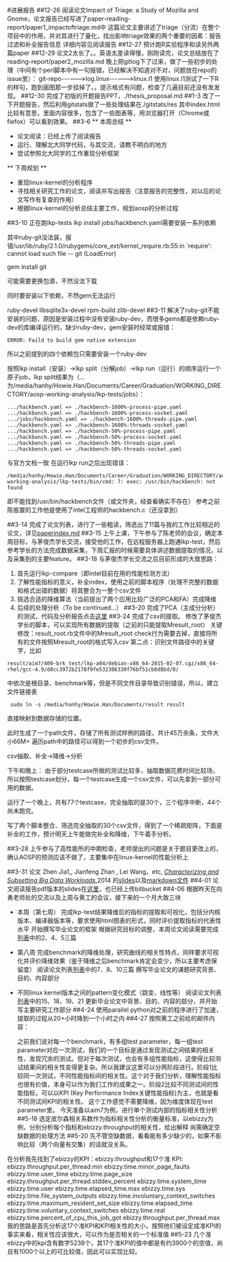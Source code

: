 #进展报告
##12-26
    阅读论文Impact of Triage: a Study of Mozilla and Gnome，论文报告已经写进了paper-reading-report/paper1_impactoftriage.md中
    这篇论文主要讲述了triage（分流）在整个项目中的作用，并对其进行了量化，找出影响triage效果的两个重要的因素：报告过滤和补全报告信息
    详细内容见阅读报告
##12-27
预计跑R实验程序和读另外两篇paper
##12-29
	论文2太长了。。英语太差读得慢，刚刚读完，论文总结放在了reading-report/paper2_mozilla.md	晚上把gitlog下了过来，做了一些初步的处理（中间有个perl脚本中有一句报错，已经解决不知道对不对，问题放在repo的issue里）：
    git-repo------>log.linux------>linux.l1
    使用linux.l1测试了一下R的样句，跑到画图那一步挂掉了。。提示格式有问题，检查了几遍目前还没有发发现。
##12-30
	完成了初版的开题报告PPT，./thesis_proposal.md
##1-3
	改了一下开题报告，然后利用gitstats做了一些处理结果在./gitstats/res
    其中index.html比较有意思，里面内容很多，包含了一些图表等，用浏览器打开（Chrome或fiefox）可以看到效果。
##3-6
** 本周总结 **

- 论文阅读：已经上传了阅读报告
- 运行、理解北大同学代码，与其交流，请教不明白的地方
- 尝试参照北大同学的工作重现分析框架

** 下周规划 **

- 重现linux-kernel的分析程序
- 寻找相关研究工作的论文，阅读并写出报告（注意报告的完整性，对以后的论文写作有复查的作用）
- 根据linux-kernel的分析总结主要工作，规划aosp的分析过程

##3-10
正在跑lkp-tests
lkp install jobs/hackbench.yaml需要安装一系列依赖

其中ruby-git没法装，报错/usr/lib/ruby/2.1.0/rubygems/core_ext/kernel_require.rb:55:in `require': cannot load such file -- git (LoadError)

gem install git

可能需要更换包源，不然没法下载

同时要安装以下依赖，不然gem无法运行

ruby-devel
libsqlite3x-devel
rpm-build
zlib-devel
##3-11
解决了ruby-git不能安装的问题，原因是安装过程中没有安装ruby-dev，而很多gems都是依赖ruby-dev的库编译运行的，缺少ruby-dev，gem安装时经常或报错： 
```
ERROR: Faild to build gem native extension 
```
所以之前提到的四个依赖包只需要安装一个ruby-dev

按照lkp install（安装）->lkp split（分解job）->lkp run（运行）的顺序运行一个原子job，lkp split结果为（...为/media/hanhy/Howie.Han/Documents/Career/Graduation/WORKING_DIRECTORY/aosp-working-analysis/lkp-tests/jobs）：
```
.../hackbench.yaml => ./hackbench-1600%-process-pipe.yaml
.../hackbench.yaml => ./hackbench-1600%-process-socket.yaml
.../jobs/hackbench.yaml => ./hackbench-1600%-threads-pipe.yaml
.../hackbench.yaml => ./hackbench-1600%-threads-socket.yaml
.../hackbench.yaml => ./hackbench-50%-process-pipe.yaml
.../hackbench.yaml => ./hackbench-50%-process-socket.yaml
.../hackbench.yaml => ./hackbench-50%-threads-pipe.yaml
.../hackbench.yaml => ./hackbench-50%-threads-socket.yaml
```
与官方文档一致
在运行lkp run之后出现错误：
```
/media/hanhy/Howie.Han/Documents/Career/Graduation/WORKING_DIRECTORY/aosp-working-analysis/lkp-tests/bin/cmd: 7: exec: /usr/bin/hackbench: not found
```
即不能找到/usr/bin/hackbench文件（或文件夹，经查看确实不存在）
参考之前陈振寰的工作他是使用了intel工程师的hackbench.c（还没拿到）

##3-14
完成了论文列表，进行了一些粗读，筛选出了11篇与我的工作比较相近的论文，详见[paperindex.md](./paperindex.md)
##3-15
上午上课，下午参与了陈老师的会议，确定本周目标，与茅俊杰学长交流，接受他的工作，在远程服务器上跑通lkp-test，然后参考学长的方法完成数据采集，下周汇报的时候需要具体讲述数据提取的情况，以及采集到的主要feature。
##3-18
与茅俊杰学长交流之后目前形成的大致思路：
1. 首先运行lkp-compare（即intel目前在用的性能检测方法）
2. 了解性能指标的意义，补全index，使用之前的脚本程序（处理不完整的数据和格式出错的数据）将其整合为一整个csv文件
3. 挑选合适的降维算法（当前提出了两个应用比较广泛的PCA和FA）完成降维
4. 后续的处理分析（To be continued...）
##3-20
完成了PCA（主成分分析）的测试，代码及分析报告点击[这里](./code/PCA_test)
##3-24
完成了csv的提取。
修改了茅俊杰学长的脚本，可以实现所有数据的提取（之前的只能提取Mresult_root）
关键修改：result_root.rb文件中的Mresult_root check行为需要去掉，直接将所有的文件按照Mresult_root的格式写入csv
第二点：识别文件路径中的关键字，比如
```
result/aim7/400-brk_test/lkp-a04/debian-x86_64-2015-02-07.cgz/x86_64-rhel/gcc-4.9/d8cc3972b2178f9fe532306330f76bf51cb0d8bd/0/
```
中依次是根目录、benchmark等，但是不同文件目录导致识别错误，所以，建立文件链接表
```
 sudo ln -s /media/hanhy/Howie.Han/Documents/result result
```
直接映射到数据存储的位置。

此时生成了一个path文件，存储了所有测试样例的路径，共计45万余条，文件大小66M+
遍历path中的路径可以得到一个初步的csv文件。

csv抽取、补全->降维->分析

下午和晚上：
由于部分testcase所做的测试比较多，抽取数据花费时间比较场，所以按照testcase划分，每一个testcase生成一个csv文件，可以先拿到一部分可用的数据。

运行了一个晚上，共有77个testcase，完全抽取的是30个，三个程序中断，44个尚未跑完。

写了两个脚本整合、筛选完全抽取的30个csv文件，得到了一个稀疏矩阵，下面是补全的工作，预计明天上午能做完补全和降维，下午着手分析。

##3-28
上午参与了高性能所的中期检查，老师提出的问题是关于题目更改上的，确认AOSP的预测应该不做了，主要集中在linux-kernel的性能分析上

##3-31
论文
Zhen Jia1,, Jianfeng Zhan , Lei Wang，etc, [*Characterizing and Subsetting Big Data Workloads*](http://prof.ict.ac.cn/BigDataBench/wp-content/uploads/2014/04/IISWC_jz.pdf),2014
的[slides](paper-reading-report/publish/paper_index0.htm)以及[markdown文件](paper-reading-report/paper_index0.md)
##4-01
论文阅读报告pdf版本的slides在[这里](paper-reading-report/pdf/index0.pdf)，也已经上传bitbucket
##4-06
根据昨天在向勇老师处的交流以及上周与黄工的会议，接下来的一个月大致三块
- 本周（第七周）
	完成lkp-test结果降维后的指标的提取和可视化，包括分内核版本、编译器版本等，要求使用html图表的形式，同时评价提取指标的代表性水平
	开始撰写毕业论文的框架
	根据研究目标的调整，本周论文阅读需要完成[列表](paper-index.md)中的2、4、5三篇
- 第八周
	完成benchmark的降维处理，研究曲线的相关性特点，同样要求可视化并评价降维效果（鉴于降维之后benchmark肯定会变少，所以主要考虑保留度）
	阅读论文列表[列表](paper-index.md)中的7、8、10三篇
	撰写毕业论文的课题研究背景、目的、内容部分

- 不同linux kernel版本之间的pattern变化模式（跳变、线性等）
	阅读论文列表[列表](paper-index.md)中的15、18、19、21
	更新毕业论文中背景、目的、内容的部分，并开始写主要研究工作部分
##4-24
	使用parallel python对之前的程序进行了加速，提取的过程从20+小时降到一个小时之内
##4-27
按照黄工之前给的邮件内容：
	
	之前我们说对每一个benchmark，有多组test parameter，每一组test parameter对应一次测试，我们的一个目标是通过发现测试之间结果的相关性，发现冗余的测试。但对于每次测试，也会有多组性能指标，这使得比较测试结果间的相关性变得更复杂。所以我建议这里可以分两阶段进行。阶段1比较同一次测试，不同性能指标间的相关性。这个对于我们分析，理解性能指标也很有价值，本身可以作为我们工作的成果之一。阶段2比较不同测试间的性能指标，可以以KPI (Key Performance Index关键性能指标)为主，也就是看不同测试间KPI的相关性。
	这个工作感觉不需要降维，因为维度体现在test parameter里。
今天准备以aim7为例，进行单个测试内部的指标相关性分析
##5-18
选定皮尔森相关系数作为指标相关性分析的衡量标准，以ebizzy为例，分别分析每个指标和ebizzy.throughput的相关性，给出解释
尚需确定空缺数据的处理方法
##5-20
先不管空缺数据，看看能有多少缺少的，如果不影响比较（两个向量有交集）的话就没关系。

在分析我先找到了ebizzy的KPI：ebizzy.throughput和17个准
KPI:
ebizzy.throughput.per_thread.min
ebizzy.time.minor_page_faults
ebizzy.time.user_time
ebizzy.time.page_size
ebizzy.throughput.per_thread.stddev_percent
ebizzy.time.system_time
ebizzy.time.user
ebizzy.time.elapsed_time.max
ebizzy.time.sys
ebizzy.time.file_system_outputs
ebizzy.time.involuntary_context_switches
ebizzy.time.maximum_resident_set_size
ebizzy.time.elapsed_time
ebizzy.time.voluntary_context_switches
ebizzy.time.real
ebizzy.time.percent_of_cpu_this_job_got
ebizzy.throughput.per_thread.max
我的思路是首先分析这17个准KPI和KPI相关性的大小，按照他们被设定成准KPI的事实来看，相关性应该很大，可以作为是否相关的一个标准值
##5-23
几个准ebizzy中的kpi含有数字5238个，其17个准KPI的值中都是有约3900个的空值，尚且有1000个以上的可比较值，因此可以实现比较。
























